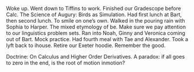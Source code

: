 Woke up. Went down to Tiffins to work. Finished our Gradescope before Calc. The Science of Augury: Birds as Simulation. Had first lunch at Bart, then second lunch. To smile on one’s own. Walked in the pouring rain with Sophia to Harper. The mixed etymology of be. Make sure we pay attention to our linguistics problem sets. Ran into Noah, Ginny and Veronica coming out of Bart. Mock practice. Had fourth meal with Tae and Alexander. Took a lyft back to ihouse. Retire our Exeter hoodie. Remember the good.

Doctrine: On Calculus and Higher Order Derivatives. A paradox: if all goes to zero in the end, is the root of motion inmotion?